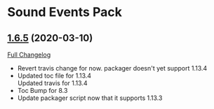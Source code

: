 # <DBM> Sound Events Pack

## [1.6.5](https://github.com/DeadlyBossMods/DBM-SoundEventsPack/tree/1.6.5) (2020-03-10)
[Full Changelog](https://github.com/DeadlyBossMods/DBM-SoundEventsPack/compare/1.6.4...1.6.5)

- Revert travis change for now. packager doesn't yet support 1.13.4  
- Updated toc file for 1.13.4  
    Updated travis for 1.13.4  
- Toc Bump for 8.3  
- Update packager script now that it supports 1.13.3  

